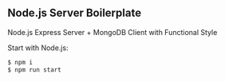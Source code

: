 ## Node.js Server Boilerplate

Node.js Express Server + MongoDB Client with Functional Style

Start with Node.js:

```bash
$ npm i
$ npm run start
```
